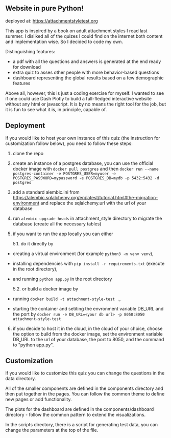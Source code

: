 ## Website in pure Python!

deployed at: https://attachmentstyletest.org

This app is inspired by a book on adult attachment styles I read last summer.
I disliked all of the quizes I could find on the internet both content and implementation
wise. So I decided to code my own.

Distinguishing features:
- a pdf with all the questions and answers is generated at the end ready for download
- extra quiz to asses other people with more behavior-based questions
- dashboard representing the global results based on a few demographic features

Above all, however, this is just a coding exercise for myself. I wanted to see if one
could use Dash Plotly to build a full-fledged interactive website without any html
or javascript. It is by no means the right tool for the job, but it is fun to see 
what it is, in principle, capable of.

## Deployment

If you would like to host your own instance of this quiz (the instruction for customization
follow below), you need to follow these steps:

1. clone the repo
2. create an instance of a postgres database, you can use the official docker image with
`docker pull postgres` and then
`docker run --name postgres-container -e POSTGRES_USER=myuser -e POSTGRES_PASSWORD=mypassword -e POSTGRES_DB=mydb -p 5432:5432 -d postgres`
3. add a standard alembic.ini from https://alembic.sqlalchemy.org/en/latest/tutorial.html#the-migration-environment
and replace the sqlalchemy.url with the url of your database
4. run `alembic upgrade heads` in attachment_style directory to migrate the database 
(create all the necessary tables)
5. if you want to run the app locally you can either 

    5.1. do it directly by 
* creating a virtual environment (for example `python3 -m venv venv`),
* installing dependencies with `pip install -r requirements.txt` (execute in the root directory),
* and running `python app.py` in the root directory 

    5.2. or build a docker image by 
* running `docker build -t attachment-style-test .`,
* starting the container and setiting the envronment variable DB_URL and the port
by `docker run -e DB_URL=<your db url> -p 8050:8050 attachment-style-test`

6. if you decide to host it in the cloud, in the cloud of your choice, choose the option 
to build from the docker image, set the environment variable DB_URL to the url of your 
database, the port to 8050, and the command to "python app.py".

## Customization

If you would like to customize this quiz you can change the questions in the data directory.

All of the smaller components are defined in the components directory and then put together
in the pages. You can follow the common theme to define new pages or add functionality.

The plots for the dashboard are defined in the components/dashboard directory - follow 
the common pattern to extend the visualizations.

In the scripts directory, there is a script for generating test data, you can change the
parameters at the top of the file.

